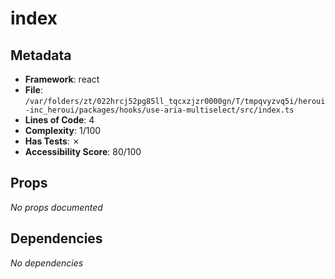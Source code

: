 # index

## Metadata

- **Framework**: react
- **File**: `/var/folders/zt/022hrcj52pg85ll_tqcxzjzr0000gn/T/tmpqvyzvq5i/heroui-inc_heroui/packages/hooks/use-aria-multiselect/src/index.ts`
- **Lines of Code**: 4
- **Complexity**: 1/100
- **Has Tests**: ✗
- **Accessibility Score**: 80/100

## Props

*No props documented*


## Dependencies

*No dependencies*

